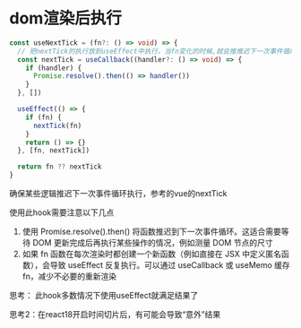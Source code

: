 # dom渲染后执行

```ts
const useNextTick = (fn?: () => void) => {
  // 把nextTick的执行放到useEffect中执行，当fn变化的时候,就会推推迟下一次事件循环
  const nextTick = useCallback((handler?: () => void) => {
    if (handler) {
      Promise.resolve().then(() => handler())
    }
  }, [])

  useEffect(() => {
    if (fn) {
      nextTick(fn)
    }
    return () => {}
  }, [fn, nextTick])

  return fn ?? nextTick
}

```

确保某些逻辑推迟下一次事件循环执行，参考的vue的nextTick

使用此hook需要注意以下几点

1. 使用 Promise.resolve().then() 将函数推迟到下一次事件循环。这适合需要等待 DOM 更新完成后再执行某些操作的情况，例如测量 DOM 节点的尺寸
2. 如果 fn 函数在每次渲染时都创建一个新函数（例如直接在 JSX 中定义匿名函数），会导致 useEffect 反复执行。可以通过 useCallback 或 useMemo 缓存 fn，减少不必要的重新渲染

思考： 此hook多数情况下使用useEffect就满足结果了

思考2：在react18开启时间切片后，有可能会导致“意外”结果